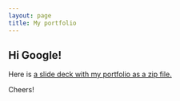 ```yaml
---
layout: page
title: My portfolio
---
```


<!-- Text stuff -->
<h2>Hi Google!</h2>
<p>Here is <a href="https://mkos.pl/assets/documents/maciej_kos_portfolio_google_SFO_2019.zip">a slide deck with my portfolio as a zip file.</a>

<p> Cheers! </p>

